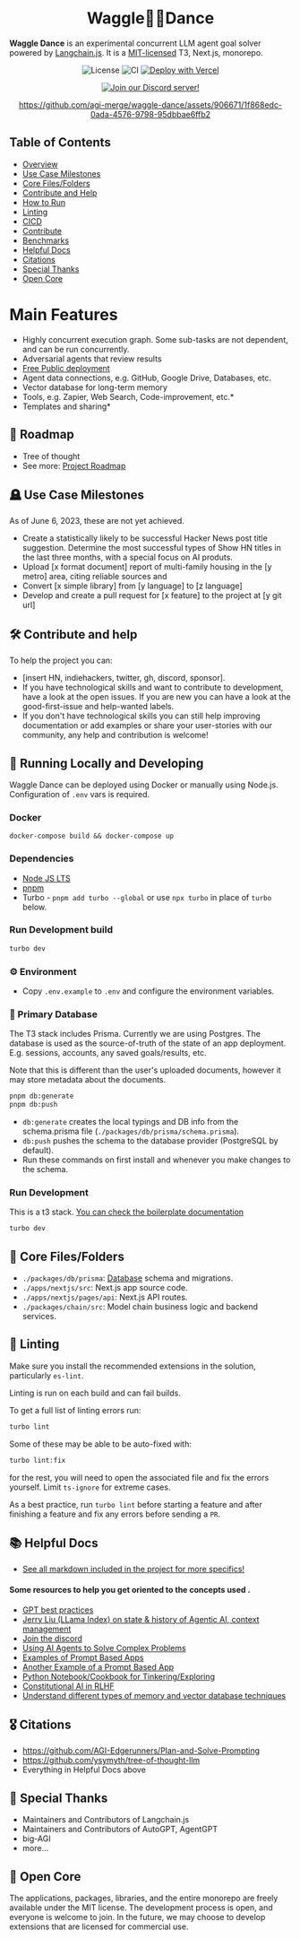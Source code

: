 <h1 align="center">Waggle🐝💃Dance</h1>

**Waggle Dance** is an experimental concurrent LLM agent goal solver powered by [Langchain.js](https://github.com/hwchase17/langchainjs). It is a [MIT-licensed](/LICENSE) T3, Next.js, monorepo.
<div align="center">

![License](https://img.shields.io/badge/license-MIT-green)
![CI](https://github.com/agi-merge/waggle-dance/actions/workflows/ci.yml/badge.svg?event=push)
[![Deploy with Vercel](https://vercel.com/button)](https://vercel.com/new/clone?repository-url=https%3A%2F%2Fgithub.com%2Fagi-merge%2Fwaggle-dance&env=OPENAI_API_KEY&project-name=waggle-dance&repository-name=waggle-dance)
</div>

<div align="center">

[![Join our Discord server!](https://invidget.switchblade.xyz/Rud2fR3hAX)](http://discord.gg/2FB8wDG)


https://github.com/agi-merge/waggle-dance/assets/906671/1f868edc-0ada-4576-9798-95dbbae6ffb2
</div>


## Table of Contents

- [Overview](#-overview)
- [Use Case Milestones](#-use-case-milestones)
- [Core Files/Folders](#-core-filesfolders)
- [Contribute and Help](#contribute-and-help)
- [How to Run](#%EF%B8%8F-how-to-run)
- [Linting](#-linting)
- [CICD](#%EF%B8%8F-cicd)
- [Contribute](#contribute)
- [Benchmarks](#-benchmarks)
- [Helpful Docs](#helpful-docs)
- [Citations](#citations)
- [Special Thanks](#special-thanks)
- [Open Core](#open-core)

# Main Features

- Highly concurrent execution graph. Some sub-tasks are not dependent, and can be run concurrently.
- Adversarial agents that review results
- [Free Public deployment](https://waggledance.ai)
- Agent data connections, e.g. GitHub, Google Drive, Databases, etc.
- Vector database for long-term memory
- Tools, e.g. Zapier, Web Search, Code-improvement, etc.\*
- Templates and sharing\*

## 📍 Roadmap

- Tree of thought
- See more: [Project Roadmap](https://github.com/orgs/agi-merge/projects/1/views/1)

## 🪦 Use Case Milestones

As of June 6, 2023, these are not yet achieved.

- Create a statistically likely to be successful Hacker News post title suggestion. Determine the most successful types of Show HN titles in the last three months, with a special focus on AI produts.
- Upload [x format document] report of multi-family housing in the [y metro] area, citing reliable sources and
- Convert [x simple library] from [y language] to [z language]
- Develop and create a pull request for [x feature] to the project at [y git url]

## 🛠️ Contribute and help

To help the project you can:

- [insert HN, indiehackers, twitter, gh, discord, sponsor].
- If you have technological skills and want to contribute to development, have a look at the open issues. If you are new you can have a look at the good-first-issue and help-wanted labels.
- If you don't have technological skills you can still help improving documentation or add examples or share your user-stories with our community, any help and contribution is welcome!

## 🏃 Running Locally and Developing

Waggle Dance can be deployed using Docker or manually using Node.js. Configuration of `.env` vars is required.

### Docker

`docker-compose build && docker-compose up`

### Dependencies

- [Node JS LTS](https://nodejs.org/en)
- [pnpm](https://pnpm.io/installation)
- Turbo - `pnpm add turbo --global` or use `npx turbo` in place of `turbo` below.

### Run Development build

```bash
turbo dev
```

### ⚙️ Environment

- Copy `.env.example` to `.env` and configure the environment variables.

### 🐘 Primary Database

The T3 stack includes Prisma. Currently we are using Postgres. The database is used as the source-of-truth of the state of an app deployment. E.g. sessions, accounts, any saved goals/results, etc.

Note that this is different than the user's uploaded documents, however it may store metadata about the documents.

```bash
pnpm db:generate
pnpm db:push
```

- `db:generate` creates the local typings and DB info from the schema.prisma file (`./packages/db/prisma/schema.prisma`).
- `db:push` pushes the schema to the database provider (PostgreSQL by default).
- Run these commands on first install and whenever you make changes to the schema.

### Run Development

This is a t3 stack. [You can check the boilerplate documentation](/docs/create-t3-boilerplate.md)

```bash
turbo dev
```

## 📂 Core Files/Folders

- `./packages/db/prisma`: [Database](#database) schema and migrations.
- `./apps/nextjs/src`: Next.js app source code.
- `./apps/nextjs/pages/api`: Next.js API routes.
- `./packages/chain/src`: Model chain business logic and backend services.

## 🦑 Linting

Make sure you install the recommended extensions in the solution, particularly `es-lint`.

Linting is run on each build and can fail builds.

To get a full list of linting errors run:

```bash
turbo lint
```

Some of these may be able to be auto-fixed with:

```bash
turbo lint:fix
```

for the rest, you will need to open the associated file and fix the errors yourself. Limit `ts-ignore` for extreme cases.

As a best practice, run `turbo lint` before starting a feature and after finishing a feature and fix any errors before sending a `PR`.

## 📚 Helpful Docs

- [See all markdown included in the project for more specifics!](https://github.com/search?q=repo%3Aagi-merge%2Fwaggle-dance+path%3A*.md&type=code)

#### Some resources to help you get oriented to the concepts used .

- [GPT best practices](https://platform.openai.com/docs/guides/gpt-best-practices)
- [Jerry Liu (LLama Index) on state & history of Agentic AI, context management](https://podcasts.apple.com/us/podcast/the-twiml-ai-podcast-formerly-this-week-in-machine/id1116303051?i=1000612216800)
- [Join the discord](https://discord.gg/Rud2fR3hAX)
- [Using AI Agents to Solve Complex Problems](https://haystack.deepset.ai/blog/introducing-haystack-agents)
- [Examples of Prompt Based Apps](https://chatgpt-prompt-apps.com/)
- [Another Example of a Prompt Based App](https://github.com/Significant-Gravitas/Auto-GPT)
- [Python Notebook/Cookbook for Tinkering/Exploring](https://github.com/openai/openai-cookbook/blob/main/apps/chatbot-kickstarter/powering_your_products_with_chatgpt_and_your_data.ipynb)
- [Constitutional AI in RLHF](https://astralcodexten.substack.com/p/constitutional-ai-rlhf-on-steroids)
- [Understand different types of memory and vector database techniques](https://www.pinecone.io/learn/hnsw/)

## 🎖️ Citations

- https://github.com/AGI-Edgerunners/Plan-and-Solve-Prompting
- https://github.com/ysymyth/tree-of-thought-llm
- Everything in Helpful Docs above

## 🤗 Special Thanks

- Maintainers and Contributors of Langchain.js
- Maintainers and Contributors of AutoGPT, AgentGPT
- big-AGI
- more...

## 🌺 Open Core

The applications, packages, libraries, and the entire monorepo are freely available under the MIT license. The development process is open, and everyone is welcome to join. In the future, we may choose to develop extensions that are licensed for commercial use.

